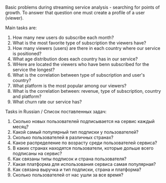 Basic problems during streaming service analysis - searching for points of growth. To answer that question one must create a profile of a user (viewer).

Main tasks are:
1. How many new users do subscribe each month?
2. What is the most favorite type of subscription the viewers have?
3. How many viewers (users) are there in each country where our service is positioned?
4. What age distribution does each country has in our service?
5. WHere are located the viewers who have benn subscribed for the service the longest?
6. What is the correlation between type of subscription and user's country?
7. What platform is the most popular among our viewers?
8. What is the correlation between: revenue, type of subscription, country and platform?
9. What churn rate our service has?


Tasks in Russian / Список поставленных задач:
1. Сколько новых пользователей подписывается на сервис каждый месяц? 
2. Какой самый популярный тип подписки у пользователей?
3. Сколько пользователей в различных странах?
4. Какое распределение по возрасту среди пользователей сервиса?
5. В каких странах находятся пользователи, которые дольше всего подписаны на сервис?
6. Как связаны типы подписок и страна пользователя?
7. Какая платформа для использования сервиса самая популярная?
8. Как связана выручка и тип подписки, страна и платформа?
9. Сколько пользователей от нас ушли за все время?
